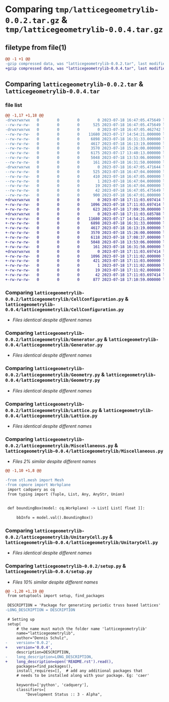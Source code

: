 # Comparing `tmp/latticegeometrylib-0.0.2.tar.gz` & `tmp/latticegeometrylib-0.0.4.tar.gz`

## filetype from file(1)

```diff
@@ -1 +1 @@
-gzip compressed data, was "latticegeometrylib-0.0.2.tar", last modified: Tue Jul 18 16:47:05 2023, max compression
+gzip compressed data, was "latticegeometrylib-0.0.4.tar", last modified: Tue Jul 18 17:11:03 2023, max compression
```

## Comparing `latticegeometrylib-0.0.2.tar` & `latticegeometrylib-0.0.4.tar`

### file list

```diff
@@ -1,17 +1,18 @@
-drwxrwxrwx   0        0        0        0 2023-07-18 16:47:05.475649 latticegeometrylib-0.0.2/
--rw-rw-rw-   0        0        0      525 2023-07-18 16:47:05.475649 latticegeometrylib-0.0.2/PKG-INFO
-drwxrwxrwx   0        0        0        0 2023-07-18 16:47:05.462742 latticegeometrylib-0.0.2/latticegeometrylib/
--rw-rw-rw-   0        0        0    11680 2023-07-17 14:54:21.000000 latticegeometrylib-0.0.2/latticegeometrylib/CellConfiguration.py
--rw-rw-rw-   0        0        0     6898 2023-07-18 16:31:33.000000 latticegeometrylib-0.0.2/latticegeometrylib/Generator.py
--rw-rw-rw-   0        0        0     4617 2023-07-18 16:13:19.000000 latticegeometrylib-0.0.2/latticegeometrylib/Geometry.py
--rw-rw-rw-   0        0        0     3570 2023-07-18 15:26:00.000000 latticegeometrylib-0.0.2/latticegeometrylib/Lattice.py
--rw-rw-rw-   0        0        0     6175 2023-07-17 13:40:13.000000 latticegeometrylib-0.0.2/latticegeometrylib/Miscellaneous.py
--rw-rw-rw-   0        0        0     5048 2023-07-18 13:53:06.000000 latticegeometrylib-0.0.2/latticegeometrylib/UnitaryCell.py
--rw-rw-rw-   0        0        0      161 2023-07-18 16:31:50.000000 latticegeometrylib-0.0.2/latticegeometrylib/__init__.py
-drwxrwxrwx   0        0        0        0 2023-07-18 16:47:05.471644 latticegeometrylib-0.0.2/latticegeometrylib.egg-info/
--rw-rw-rw-   0        0        0      525 2023-07-18 16:47:04.000000 latticegeometrylib-0.0.2/latticegeometrylib.egg-info/PKG-INFO
--rw-rw-rw-   0        0        0      410 2023-07-18 16:47:05.000000 latticegeometrylib-0.0.2/latticegeometrylib.egg-info/SOURCES.txt
--rw-rw-rw-   0        0        0        1 2023-07-18 16:47:04.000000 latticegeometrylib-0.0.2/latticegeometrylib.egg-info/dependency_links.txt
--rw-rw-rw-   0        0        0       19 2023-07-18 16:47:04.000000 latticegeometrylib-0.0.2/latticegeometrylib.egg-info/top_level.txt
--rw-rw-rw-   0        0        0       42 2023-07-18 16:47:05.475649 latticegeometrylib-0.0.2/setup.cfg
--rw-rw-rw-   0        0        0      900 2023-07-18 16:47:01.000000 latticegeometrylib-0.0.2/setup.py
+drwxrwxrwx   0        0        0        0 2023-07-18 17:11:03.697414 latticegeometrylib-0.0.4/
+-rw-rw-rw-   0        0        0     1096 2023-07-18 17:11:03.697414 latticegeometrylib-0.0.4/PKG-INFO
+-rw-rw-rw-   0        0        0      623 2023-07-18 17:09:30.000000 latticegeometrylib-0.0.4/README.rst
+drwxrwxrwx   0        0        0        0 2023-07-18 17:11:03.685788 latticegeometrylib-0.0.4/latticegeometrylib/
+-rw-rw-rw-   0        0        0    11680 2023-07-17 14:54:21.000000 latticegeometrylib-0.0.4/latticegeometrylib/CellConfiguration.py
+-rw-rw-rw-   0        0        0     6898 2023-07-18 16:31:33.000000 latticegeometrylib-0.0.4/latticegeometrylib/Generator.py
+-rw-rw-rw-   0        0        0     4617 2023-07-18 16:13:19.000000 latticegeometrylib-0.0.4/latticegeometrylib/Geometry.py
+-rw-rw-rw-   0        0        0     3570 2023-07-18 15:26:00.000000 latticegeometrylib-0.0.4/latticegeometrylib/Lattice.py
+-rw-rw-rw-   0        0        0     6118 2023-07-18 17:08:37.000000 latticegeometrylib-0.0.4/latticegeometrylib/Miscellaneous.py
+-rw-rw-rw-   0        0        0     5048 2023-07-18 13:53:06.000000 latticegeometrylib-0.0.4/latticegeometrylib/UnitaryCell.py
+-rw-rw-rw-   0        0        0      161 2023-07-18 16:31:50.000000 latticegeometrylib-0.0.4/latticegeometrylib/__init__.py
+drwxrwxrwx   0        0        0        0 2023-07-18 17:11:03.697414 latticegeometrylib-0.0.4/latticegeometrylib.egg-info/
+-rw-rw-rw-   0        0        0     1096 2023-07-18 17:11:02.000000 latticegeometrylib-0.0.4/latticegeometrylib.egg-info/PKG-INFO
+-rw-rw-rw-   0        0        0      421 2023-07-18 17:11:03.000000 latticegeometrylib-0.0.4/latticegeometrylib.egg-info/SOURCES.txt
+-rw-rw-rw-   0        0        0        1 2023-07-18 17:11:02.000000 latticegeometrylib-0.0.4/latticegeometrylib.egg-info/dependency_links.txt
+-rw-rw-rw-   0        0        0       19 2023-07-18 17:11:02.000000 latticegeometrylib-0.0.4/latticegeometrylib.egg-info/top_level.txt
+-rw-rw-rw-   0        0        0       42 2023-07-18 17:11:03.697414 latticegeometrylib-0.0.4/setup.cfg
+-rw-rw-rw-   0        0        0      877 2023-07-18 17:10:59.000000 latticegeometrylib-0.0.4/setup.py
```

### Comparing `latticegeometrylib-0.0.2/latticegeometrylib/CellConfiguration.py` & `latticegeometrylib-0.0.4/latticegeometrylib/CellConfiguration.py`

 * *Files identical despite different names*

### Comparing `latticegeometrylib-0.0.2/latticegeometrylib/Generator.py` & `latticegeometrylib-0.0.4/latticegeometrylib/Generator.py`

 * *Files identical despite different names*

### Comparing `latticegeometrylib-0.0.2/latticegeometrylib/Geometry.py` & `latticegeometrylib-0.0.4/latticegeometrylib/Geometry.py`

 * *Files identical despite different names*

### Comparing `latticegeometrylib-0.0.2/latticegeometrylib/Lattice.py` & `latticegeometrylib-0.0.4/latticegeometrylib/Lattice.py`

 * *Files identical despite different names*

### Comparing `latticegeometrylib-0.0.2/latticegeometrylib/Miscellaneous.py` & `latticegeometrylib-0.0.4/latticegeometrylib/Miscellaneous.py`

 * *Files 2% similar despite different names*

```diff
@@ -1,10 +1,8 @@
 
-from stl.mesh import Mesh
-from cqmore import Workplane
 import cadquery as cq
 from typing import (Tuple, List, Any, AnyStr, Union)
 
 
 def boundingBox(model: cq.Workplane) -> List[ List[ float ]]:
 
     bbInfo = model.val().BoundingBox()
```

### Comparing `latticegeometrylib-0.0.2/latticegeometrylib/UnitaryCell.py` & `latticegeometrylib-0.0.4/latticegeometrylib/UnitaryCell.py`

 * *Files identical despite different names*

### Comparing `latticegeometrylib-0.0.2/setup.py` & `latticegeometrylib-0.0.4/setup.py`

 * *Files 10% similar despite different names*

```diff
@@ -1,20 +1,19 @@
 from setuptools import setup, find_packages
 
 DESCRIPTION = 'Package for generating periodic truss based lattices'
-LONG_DESCRIPTION = DESCRIPTION
 
 # Setting up
 setup(
     # the name must match the folder name 'latticegeometrylib'
     name="latticegeometrylib",
     author="Dennis Schulz",
-    version='0.0.2',
+    version='0.0.4',
     description=DESCRIPTION,
-    long_description=LONG_DESCRIPTION,
+    long_description=open('README.rst').read(),
     packages=find_packages(),
     install_requires=[],  # add any additional packages that
     # needs to be installed along with your package. Eg: 'caer'
 
     keywords=['python', 'cadquery'],
     classifiers=[
         "Development Status :: 3 - Alpha",
```


